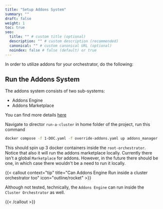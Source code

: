```yaml
---
title: "Setup Addons System"
summary: ""
draft: false
weight: 1
toc: true
seo:
  title: "" # custom title (optional)
  description: "" # custom description (recommended)
  canonical: "" # custom canonical URL (optional)
  noindex: false # false (default) or true
---
```


In order to utilize addons for your orchestrator, do the following:

## Run the Addons System

The addons system consists of two sub-systems:
- Addons Engine
- Addons Marketplace

<!-- Fix links in another issue - once concepts is merged -->
You can find more details [here](../../concepts/addons) 

Navigate to director `run-a-cluster` in home folder of the project, run this command
```bash
docker compose -f 1-DOC.yaml -f override-addons.yaml up addons_manager addons_monitor marketplace_manager
```

This should spin up 3 docker containers inside the `root-orchestrator`. Notice that also it will run the addons marketplace locally. Currently there isn't a global `Marketplace` for addons. However, in the future there should be one, in which case there wouldn't be a need to run it locally.

{{< callout context="tip" title="Can Addons Engine Run inside a cluster orchestrator too" icon="outline/rocket" >}}

Although not tested, technically, the `Addons Engine` can run inside the `Cluster Orchestrator` as well.

{{< /callout >}}

